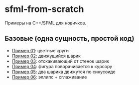 # sfml-from-scratch

Примеры на C++/SFML для новичков.

## Базовые (одна сущность, простой код)

- [Пример 01](01): цветные круги
- [Пример 02](02): движущийся шарик
- [Пример 03](03): отскакивающий от стенок шарик
- [Пример 04](04): фигура поворачивается к курсору
- [Пример 05](05): два шарика движутся по синусоиде
- [Пример 06](06): эллипс + сглаживание
